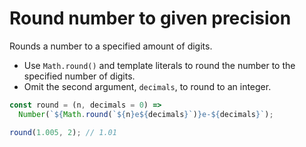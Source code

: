 # Round number to given precision

Rounds a number to a specified amount of digits.

* Use `Math.round()` and template literals to round the number to the specified number of digits.
* Omit the second argument, `decimals`, to round to an integer.

```js
const round = (n, decimals = 0) =>
  Number(`${Math.round(`${n}e${decimals}`)}e-${decimals}`);
```

```js
round(1.005, 2); // 1.01
```
